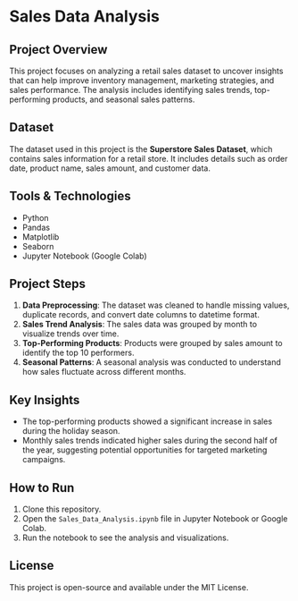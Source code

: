 # Sales Data Analysis

## Project Overview
This project focuses on analyzing a retail sales dataset to uncover insights that can help improve inventory management, marketing strategies, and sales performance. The analysis includes identifying sales trends, top-performing products, and seasonal sales patterns.

## Dataset
The dataset used in this project is the **Superstore Sales Dataset**, which contains sales information for a retail store. It includes details such as order date, product name, sales amount, and customer data.

## Tools & Technologies
- Python
- Pandas
- Matplotlib
- Seaborn
- Jupyter Notebook (Google Colab)

## Project Steps
1. **Data Preprocessing**: The dataset was cleaned to handle missing values, duplicate records, and convert date columns to datetime format.
2. **Sales Trend Analysis**: The sales data was grouped by month to visualize trends over time.
3. **Top-Performing Products**: Products were grouped by sales amount to identify the top 10 performers.
4. **Seasonal Patterns**: A seasonal analysis was conducted to understand how sales fluctuate across different months.

## Key Insights
- The top-performing products showed a significant increase in sales during the holiday season.
- Monthly sales trends indicated higher sales during the second half of the year, suggesting potential opportunities for targeted marketing campaigns.
  
## How to Run
1. Clone this repository.
2. Open the `Sales_Data_Analysis.ipynb` file in Jupyter Notebook or Google Colab.
3. Run the notebook to see the analysis and visualizations.

## License
This project is open-source and available under the MIT License.
